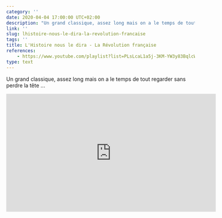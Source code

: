 ```yaml
---
category: ''
date: 2020-04-04 17:00:00 UTC+02:00
description: "Un grand classique, assez long mais on a le temps de tout regarder sans perdre la tête ..."
link: ''
slug: lhistoire-nous-le-dira-la-revolution-francaise
tags: ''
title: L'Histoire nous le dira - La Révolution française
references:
    - https://www.youtube.com/playlist?list=PLsLcaL1a5j-3KM-YW3y83BqlcWnp9GOar
type: text
---
```


Un grand classique, assez long mais on a le temps de tout regarder sans perdre la tête ...

<iframe width="560" height="315" src="https://www.youtube-nocookie.com/embed/videoseries?list=PLsLcaL1a5j-3KM-YW3y83BqlcWnp9GOar" frameborder="0" allow="accelerometer; autoplay; encrypted-media; gyroscope; picture-in-picture" allowfullscreen></iframe>